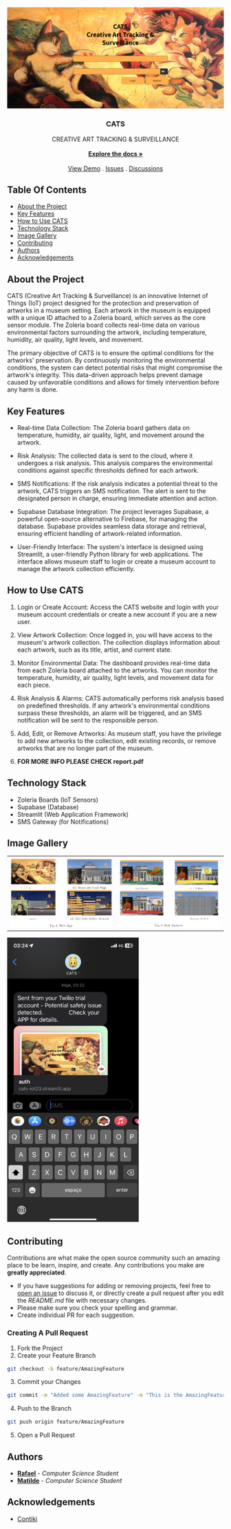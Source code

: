 <br/>
<p align="center">
  <a href="https://github.com/rain-ho/cats">
    <img src="images/preview.png">
  </a>
  <h3 align="center">CATS   
</h3>

  <p align="center">
            CREATIVE ART TRACKING & SURVEILLANCE
    <br/>
    <br/>
    <a href="https://github.com/rain-ho/cats"><strong>Explore the docs »</strong></a>
    <br/>
    <br/>
    <a href="https://cats-iot23.streamlit.app">View Demo</a>
    .
    <a href="https://github.com/rain-ho/cats/issues">Issues</a>
    .
    <a href="https://github.com/rain-ho/cats/discussions">Discussions</a>
  </p>
</p>


## Table Of Contents

* [About the Project](#about-the-project)
* [Key Features](#key-features)
* [How to Use CATS](#how-to-use-cats)
* [Technology Stack](#technology-stack)
* [Image Gallery](#image-gallery)
* [Contributing](#contributing)
* [Authors](#authors)
* [Acknowledgements](#acknowledgements)




## About the Project
CATS (Creative Art Tracking & Surveillance) is an innovative Internet of Things (IoT) project designed for the protection and preservation of artworks in a museum setting. Each artwork in the museum is equipped with a unique ID attached to a Zoleria board, which serves as the core sensor module. The Zoleria board collects real-time data on various environmental factors surrounding the artwork, including temperature, humidity, air quality, light levels, and movement.

The primary objective of CATS is to ensure the optimal conditions for the artworks' preservation. By continuously monitoring the environmental conditions, the system can detect potential risks that might compromise the artwork's integrity. This data-driven approach helps prevent damage caused by unfavorable conditions and allows for timely intervention before any harm is done.

## Key Features
* Real-time Data Collection: The Zoleria board gathers data on temperature, humidity, air quality, light, and movement around the artwork.

* Risk Analysis: The collected data is sent to the cloud, where it undergoes a risk analysis. This analysis compares the environmental conditions against specific thresholds defined for each artwork.

* SMS Notifications: If the risk analysis indicates a potential threat to the artwork, CATS triggers an SMS notification. The alert is sent to the designated person in charge, ensuring immediate attention and action.

* Supabase Database Integration: The project leverages Supabase, a powerful open-source alternative to Firebase, for managing the database. Supabase provides seamless data storage and retrieval, ensuring efficient handling of artwork-related information.

* User-Friendly Interface: The system's interface is designed using Streamlit, a user-friendly Python library for web applications. The interface allows museum staff to login or create a museum account to manage the artwork collection efficiently.

## How to Use CATS
1. Login or Create Account: Access the CATS website and login with your museum account credentials or create a new account if you are a new user.

2. View Artwork Collection: Once logged in, you will have access to the museum's artwork collection. The collection displays information about each artwork, such as its title, artist, and current state.

3. Monitor Environmental Data: The dashboard provides real-time data from each Zoleria board attached to the artworks. You can monitor the temperature, humidity, air quality, light levels, and movement data for each piece.

4. Risk Analysis & Alarms: CATS automatically performs risk analysis based on predefined thresholds. If any artwork's environmental conditions surpass these thresholds, an alarm will be triggered, and an SMS notification will be sent to the responsible person.

5. Add, Edit, or Remove Artworks: As museum staff, you have the privilege to add new artworks to the collection, edit existing records, or remove artworks that are no longer part of the museum.

6. **FOR MORE INFO PLEASE CHECK report.pdf**

## Technology Stack
* Zoleria Boards (IoT Sensors)
* Supabase (Database)
* Streamlit (Web Application Framework)
* SMS Gateway (for Notifications)

## Image Gallery

<table>
  <tr>
    <td><img src="images/webapp.png"></td>
    <td><img src="images/riskanalysis.png"></td>
  </tr>
</table>

 <td><img src="images/phone.png"></td>



## Contributing

Contributions are what make the open source community such an amazing place to be learn, inspire, and create. Any contributions you make are **greatly appreciated**.
* If you have suggestions for adding or removing projects, feel free to [open an issue](https://github.com/rain-ho/cats/issues/new) to discuss it, or directly create a pull request after you edit the *README.md* file with necessary changes.
* Please make sure you check your spelling and grammar.
* Create individual PR for each suggestion.


### Creating A Pull Request

1. Fork the Project
2. Create your Feature Branch
```sh
git checkout -b feature/AmazingFeature
```
3. Commit your Changes
```sh
git commit -m "Added some AmazingFeature" -m "This is the AmazingFeature Description"
```
4. Push to the Branch
```sh
git push origin feature/AmazingFeature
```
5. Open a Pull Request

## Authors

* **[Rafael](https://github.com/rain-ho/)** - *Computer Science Student*
* **[Matilde](https://github.com/uc2019233490)** - *Computer Science Student* 
  
## Acknowledgements

* [Contiki](https://github.com/contiki-os/contiki)

